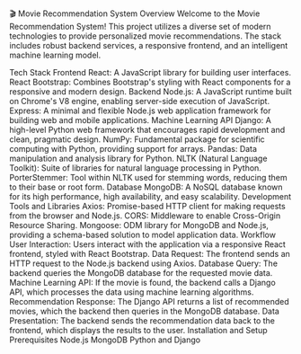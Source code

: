 🎬 Movie Recommendation System
Overview
Welcome to the Movie Recommendation System! This project utilizes a diverse set of modern technologies to provide personalized movie recommendations. The stack includes robust backend services, a responsive frontend, and an intelligent machine learning model.

Tech Stack
Frontend
React: A JavaScript library for building user interfaces.
React Bootstrap: Combines Bootstrap's styling with React components for a responsive and modern design.
Backend
Node.js: A JavaScript runtime built on Chrome's V8 engine, enabling server-side execution of JavaScript.
Express: A minimal and flexible Node.js web application framework for building web and mobile applications.
Machine Learning API
Django: A high-level Python web framework that encourages rapid development and clean, pragmatic design.
NumPy: Fundamental package for scientific computing with Python, providing support for arrays.
Pandas: Data manipulation and analysis library for Python.
NLTK (Natural Language Toolkit): Suite of libraries for natural language processing in Python.
PorterStemmer: Tool within NLTK used for stemming words, reducing them to their base or root form.
Database
MongoDB: A NoSQL database known for its high performance, high availability, and easy scalability.
Development Tools and Libraries
Axios: Promise-based HTTP client for making requests from the browser and Node.js.
CORS: Middleware to enable Cross-Origin Resource Sharing.
Mongoose: ODM library for MongoDB and Node.js, providing a schema-based solution to model application data.
Workflow
User Interaction: Users interact with the application via a responsive React frontend, styled with React Bootstrap.
Data Request: The frontend sends an HTTP request to the Node.js backend using Axios.
Database Query: The backend queries the MongoDB database for the requested movie data.
Machine Learning API: If the movie is found, the backend calls a Django API, which processes the data using machine learning algorithms.
Recommendation Response: The Django API returns a list of recommended movies, which the backend then queries in the MongoDB database.
Data Presentation: The backend sends the recommendation data back to the frontend, which displays the results to the user.
Installation and Setup
Prerequisites
Node.js
MongoDB
Python and Django